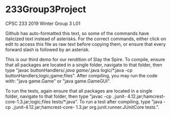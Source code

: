 # 233Group3Project
CPSC 233 2019 Winter Group 3 L01

Github has auto-formatted this text, so some of the commands have italicized text instead of asterisks. For the correct commands, either 
click on edit to access this file as raw text before copying them, or ensure that every forward slash is followed by an asterisk.

This is our third demo for our rendition of Slay the Spire. To compile, ensure that all packages are located in a single folder, navigate
to that folder, then type "javac buttonHandlers/*.java game/*.java logic/*.java -cp buttonHandlers;logic;game;files".
After compiling, you may run the code with: "java game.Game" or "java game.GameGUI".

To run the tests, again ensure that all packages are located in a single folder, navigate to that folder, then type "javac -cp .;junit-
4.12.jar;hamcrest-core-1.3.jar;logic;files tests/*.java". To run a test after compiling, type "java -cp .;junit-4.12.jar;hamcrest-core-
1.3.jar org.junit.runner.JUnitCore tests.<TestName>".
